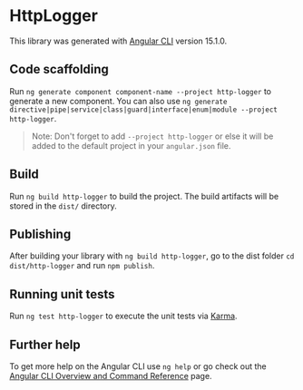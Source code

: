 # HttpLogger

This library was generated with [Angular CLI](https://github.com/angular/angular-cli) version 15.1.0.

## Code scaffolding

Run `ng generate component component-name --project http-logger` to generate a new component. You can also use `ng generate directive|pipe|service|class|guard|interface|enum|module --project http-logger`.
> Note: Don't forget to add `--project http-logger` or else it will be added to the default project in your `angular.json` file. 

## Build

Run `ng build http-logger` to build the project. The build artifacts will be stored in the `dist/` directory.

## Publishing

After building your library with `ng build http-logger`, go to the dist folder `cd dist/http-logger` and run `npm publish`.

## Running unit tests

Run `ng test http-logger` to execute the unit tests via [Karma](https://karma-runner.github.io).

## Further help

To get more help on the Angular CLI use `ng help` or go check out the [Angular CLI Overview and Command Reference](https://angular.io/cli) page.
